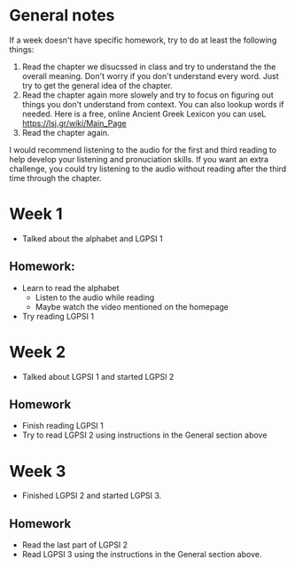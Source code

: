 # General notes

If a week doesn't have specific homework, try to do at least the following things:

1. Read the chapter we disucssed in class and try to understand the the overall meaning. Don't worry if you don't understand every word. Just try to get the general idea of the chapter. 
2. Read the chapter again more slowely and try to focus on figuring out things you don't understand from context. You can also lookup words if needed. Here is a free, online Ancient Greek Lexicon you can useL <https://lsj.gr/wiki/Main_Page>
3. Read the chapter again. 

I would recommend listening to the audio for the first and third reading to help develop your listening and pronuciation skills. If you want an extra challenge, you could try listening to the audio without reading after the third time through the chapter. 



# Week 1

- Talked about the alphabet and LGPSI 1

## Homework:

- Learn to read the alphabet
  - Listen to the audio while reading
  - Maybe watch the video mentioned on the homepage
- Try reading LGPSI 1

# Week 2

- Talked about LGPSI 1 and started LGPSI 2

## Homework

- Finish reading LGPSI 1
- Try to read LGPSI 2 using instructions in the General section above

# Week 3

- Finished LGPSI 2 and started LGPSI 3.

## Homework

- Read the last part of LGPSI 2
- Read LGPSI 3 using the instructions in the General section above.

